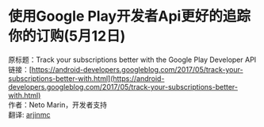 # 使用Google Play开发者Api更好的追踪你的订购(5月12日)

原标题：Track your subscriptions better with the Google Play Developer API  
链接：[https://android-developers.googleblog.com/2017/05/track-your-subscriptions-better-with.html](https://android-developers.googleblog.com/2017/05/track-your-subscriptions-better-with.html)  
作者：Neto Marin，开发者支持  
翻译: [arjinmc](https://github.com/arjinmc)  
